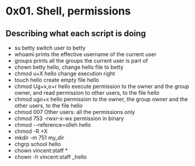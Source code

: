 # 0x01. Shell, permissions

## Describing what each script is doing
* su betty  switch user to betty
* whoami prints the effective username of the current user
* groups prints all the groups the current user is part of
* chown betty hello, change hello file to betty
* chmod u+X hello change execution right
* touch hello create empty file hello
* chmod Ug+x,o+r hello  execute permission to the owner and the group owner, and read permission to other users, to the file hello
* chmod ugo+x hello permission to the owner, the group owner and the other users, to the file hello
* chmod 007 Other users: all the permissions only
* chmod 753 -rwxr-x-wx permission in binary
* chmod --reference=olleh hello
* chmod -R +X
* mkdir -m 751 my_dir 
* chgrp school hello
* chown vincent:staff *
* chown -h vincent:staff _hello 
